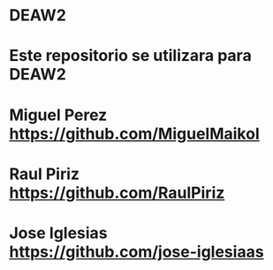 # DEAW2
# Este repositorio se utilizara para DEAW2
# Miguel Perez   https://github.com/MiguelMaikol
# Raul Piriz    https://github.com/RaulPiriz
# Jose Iglesias  https://github.com/jose-iglesiaas
